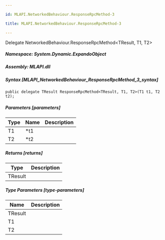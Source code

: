 ```yaml
---

id: MLAPI.NetworkedBehaviour.ResponseRpcMethod-3

title: MLAPI.NetworkedBehaviour.ResponseRpcMethod-3

---
```


Delegate NetworkedBehaviour.ResponseRpcMethod\<TResult, T1, T2\>

<div class="markdown level0 summary" markdown="1">

</div>

<div class="markdown level0 conceptual" markdown="1">

</div>

##### **Namespace**: System.Dynamic.ExpandoObject

##### **Assembly**: MLAPI.dll

##### Syntax [MLAPI_NetworkedBehaviour_ResponseRpcMethod_3_syntax]

    public delegate TResult ResponseRpcMethod<TResult, T1, T2>(T1 t1, T2 t2);

##### Parameters [parameters]

| Type | Name | Description |
|------|------|-------------|
| T1   | \*t1 |             |
| T2   | \*t2 |             |

##### Returns [returns]

| Type    | Description |
|---------|-------------|
| TResult |             |

##### Type Parameters [type-parameters]

| Name    | Description |
|---------|-------------|
| TResult |             |
| T1      |             |
| T2      |             |

